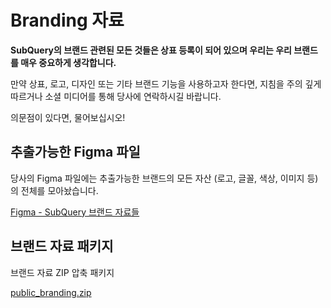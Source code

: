 # Branding 자료

**SubQuery의 브랜드 관련된 모든 것들은 상표 등록이 되어 있으며 우리는 우리 브랜드를 매우 중요하게 생각합니다.**

만약 상표, 로고, 디자인 또는 기타 브랜드 기능을 사용하고자 한다면, 지침을 주의 깊게 따르거나 소셜 미디어를 통해 당사에 연락하시길 바랍니다.

의문점이 있다면, 물어보십시오!

## 추출가능한 Figma 파일

당사의 Figma 파일에는 추출가능한 브랜드의 모든 자산 (로고, 글꼴, 색상, 이미지 등)의 전체를 모아놨습니다.

[Figma - SubQuery 브랜드 자료들](https://www.figma.com/file/AaCXaOcElrlbxq8fz39sJU/SubQuery-Brand-Resources?node-id=3%3A2)

## 브랜드 자료 패키지

브랜드 자료 ZIP 압축 패키지

[public_branding.zip](https://static.subquery.network/public_branding.zip)